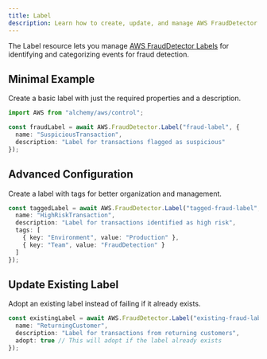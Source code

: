 ```yaml
---
title: Label
description: Learn how to create, update, and manage AWS FraudDetector Labels using Alchemy Cloud Control.
---
```


The Label resource lets you manage [AWS FraudDetector Labels](https://docs.aws.amazon.com/frauddetector/latest/userguide/) for identifying and categorizing events for fraud detection.

## Minimal Example

Create a basic label with just the required properties and a description.

```ts
import AWS from "alchemy/aws/control";

const fraudLabel = await AWS.FraudDetector.Label("fraud-label", {
  name: "SuspiciousTransaction",
  description: "Label for transactions flagged as suspicious"
});
```

## Advanced Configuration

Create a label with tags for better organization and management.

```ts
const taggedLabel = await AWS.FraudDetector.Label("tagged-fraud-label", {
  name: "HighRiskTransaction",
  description: "Label for transactions identified as high risk",
  tags: [
    { key: "Environment", value: "Production" },
    { key: "Team", value: "FraudDetection" }
  ]
});
```

## Update Existing Label

Adopt an existing label instead of failing if it already exists.

```ts
const existingLabel = await AWS.FraudDetector.Label("existing-fraud-label", {
  name: "ReturningCustomer",
  description: "Label for transactions from returning customers",
  adopt: true // This will adopt if the label already exists
});
```